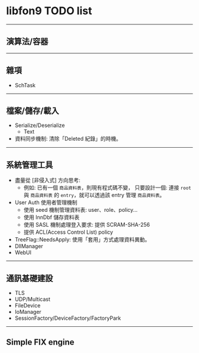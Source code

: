 libfon9 TODO list
=======================

---------------------------------------
## 演算法/容器
---------------------------------------
## 雜項
* SchTask
---------------------------------------
## 檔案/儲存/載入
* Serialize/Deserialize
  * Text
* 資料同步機制: 清除「Deleted 紀錄」的時機。
---------------------------------------
## 系統管理工具
* 盡量從 [非侵入式] 方向思考:
  * 例如: 已有一個 `商品資料表`，則現有程式碼不變，
    只要設計一個: 連接 `root` 與 `商品資料表` 的 `entry`，就可以透過該 entry 管理 `商品資料表`。
* User Auth 使用者管理機制
  * 使用 seed 機制管理資料表: user、role、policy... 
  * 使用 InnDbf 儲存資料表
  * 使用 SASL 機制處理登入要求: 提供 SCRAM-SHA-256
  * 提供 ACL(Access Control List) policy
* TreeFlag::NeedsApply: 使用「套用」方式處理資料異動。
* DllManager
* WebUI
---------------------------------------
## 通訊基礎建設
* TLS
* UDP/Multicast
* FileDevice
* IoManager
* SessionFactory/DeviceFactory/FactoryPark
---------------------------------------
## Simple FIX engine
